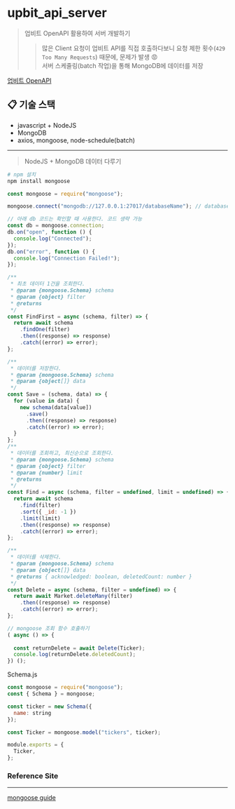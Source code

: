 # upbit_api_server

> 업비트 OpenAPI 활용하여 서버 개발하기
>> 많은 Client 요청이 업비트 API를 직접 호출하다보니 요청 제한 횟수(`429 Too Many Requests`) 때문에, 문제가 발생 😡 <br>
>> 서버 스케줄링(batch 작업)을 통해 MongoDB에 데이터를 저장

[업비트 OpenAPI](https://docs.upbit.com/reference)

## 📋 기술 스택 
- javascript + NodeJS
- MongoDB
- axios, mongoose, node-schedule(batch)


***

> NodeJS + MongoDB 데이터 다루기


```bash
# npm 설치
npm install mongoose
```

```javascript
const mongoose = require("mongoose");

mongoose.connect("mongodb://127.0.0.1:27017/databaseName"); // database name: project

// 아래 db 코드는 확인할 때 사용한다. 코드 생략 가능
const db = mongoose.connection;
db.on("open", function () {
  console.log("Connected");
});
db.on("error", function () {
  console.log("Connection Failed!");
});

/**
 * 최초 데이터 1건을 조회한다.
 * @param {mongoose.Schema} schema
 * @param {object} filter
 * @returns
 */
const FindFirst = async (schema, filter) => {
  return await schema
    .findOne(filter)
    .then((response) => response)
    .catch((error) => error);
};

/**
 * 데이터를 저장한다.
 * @param {mongoose.Schema} schema
 * @param {object[]} data
 */
const Save = (schema, data) => {
  for (value in data) {
    new schema(data[value])
      .save()
      .then((response) => response)
      .catch((error) => error);
  }
};
/**
 * 데이터를 조회하고, 최신순으로 조회한다.
 * @param {mongoose.Schema} schema
 * @param {object} filter
 * @param {number} limit
 * @returns
 */
const Find = async (schema, filter = undefined, limit = undefined) => {
  return await schema
    .find(filter)
    .sort({ _id: -1 })
    .limit(limit)
    .then((response) => response)
    .catch((error) => error);
};

/**
 * 데이터를 삭제한다.
 * @param {mongoose.Schema} schema
 * @param {object[]} data
 * @returns { acknowledged: boolean, deletedCount: number }
 */
const Delete = async (schema, filter = undefined) => {
  return await Market.deleteMany(filter)
    .then((response) => response)
    .catch((error) => error);
};

// mongoose 조회 함수 호출하기
( async () => {
  
  const returnDelete = await Delete(Ticker);
  console.log(returnDelete.deletedCount);
}) ();

```

Schema.js
```javascript
const mongoose = require("mongoose");
const { Schema } = mongoose;

const ticker = new Schema({
  name: string
});

const Ticker = mongoose.model("tickers", ticker);

module.exports = {
  Ticker,
};

```

### Reference Site

<hr/>

[mongoose guide](https://mongoosejs.com/docs/guide.html)
